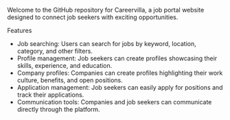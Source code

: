 Welcome to the GitHub repository for Careervilla, a job portal website designed to connect job seekers with exciting opportunities.

Features

* Job searching: Users can search for jobs by keyword, location, category, and other filters.
* Profile management: Job seekers can create profiles showcasing their skills, experience, and education.
* Company profiles: Companies can create profiles highlighting their work culture, benefits, and open positions.
* Application management: Job seekers can easily apply for positions and track their applications.
* Communication tools: Companies and job seekers can communicate directly through the platform.
